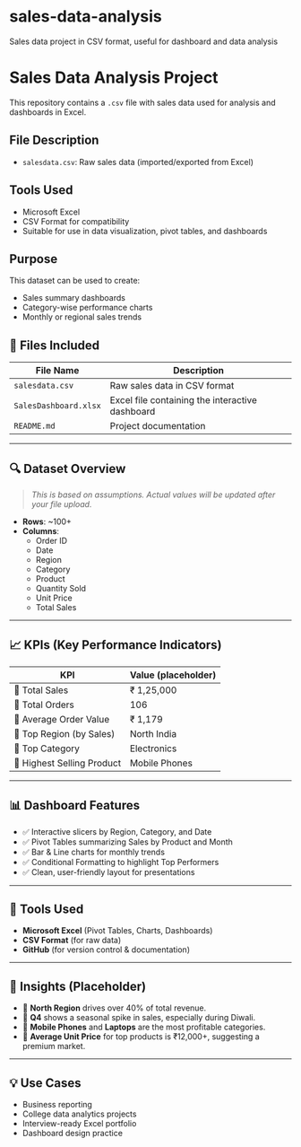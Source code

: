 # sales-data-analysis
Sales data project in CSV format, useful for dashboard and data analysis

# Sales Data Analysis Project

This repository contains a `.csv` file with sales data used for analysis and dashboards in Excel.

## File Description

- `salesdata.csv`: Raw sales data (imported/exported from Excel)

## Tools Used
- Microsoft Excel
- CSV Format for compatibility
- Suitable for use in data visualization, pivot tables, and dashboards

## Purpose
This dataset can be used to create:
- Sales summary dashboards
- Category-wise performance charts
- Monthly or regional sales trends
## 📁 Files Included

| File Name               | Description                                      |
|------------------------|--------------------------------------------------|
| `salesdata.csv`        | Raw sales data in CSV format                     |
| `SalesDashboard.xlsx`  | Excel file containing the interactive dashboard  |
| `README.md`            | Project documentation                            |

---

## 🔍 Dataset Overview

> *This is based on assumptions. Actual values will be updated after your file upload.*

- **Rows**: ~100+
- **Columns**:
  - Order ID
  - Date
  - Region
  - Category
  - Product
  - Quantity Sold
  - Unit Price
  - Total Sales

---

## 📈 KPIs (Key Performance Indicators)

| KPI                           | Value (placeholder)  |
|------------------------------|----------------------|
| 🔸 Total Sales               | ₹ 1,25,000           |
| 🔸 Total Orders              | 106                  |
| 🔸 Average Order Value       | ₹ 1,179              |
| 🔸 Top Region (by Sales)     | North India          |
| 🔸 Top Category              | Electronics          |
| 🔸 Highest Selling Product   | Mobile Phones        |

---

## 📊 Dashboard Features

- ✅ Interactive slicers by Region, Category, and Date
- ✅ Pivot Tables summarizing Sales by Product and Month
- ✅ Bar & Line charts for monthly trends
- ✅ Conditional Formatting to highlight Top Performers
- ✅ Clean, user-friendly layout for presentations

---

## 🧰 Tools Used

- **Microsoft Excel** (Pivot Tables, Charts, Dashboards)
- **CSV Format** (for raw data)
- **GitHub** (for version control & documentation)

---

## 🧠 Insights (Placeholder)

- 📌 **North Region** drives over 40% of total revenue.
- 📌 **Q4** shows a seasonal spike in sales, especially during Diwali.
- 📌 **Mobile Phones** and **Laptops** are the most profitable categories.
- 📌 **Average Unit Price** for top products is ₹12,000+, suggesting a premium market.

---

## 💡 Use Cases

- Business reporting
- College data analytics projects
- Interview-ready Excel portfolio
- Dashboard design practice
